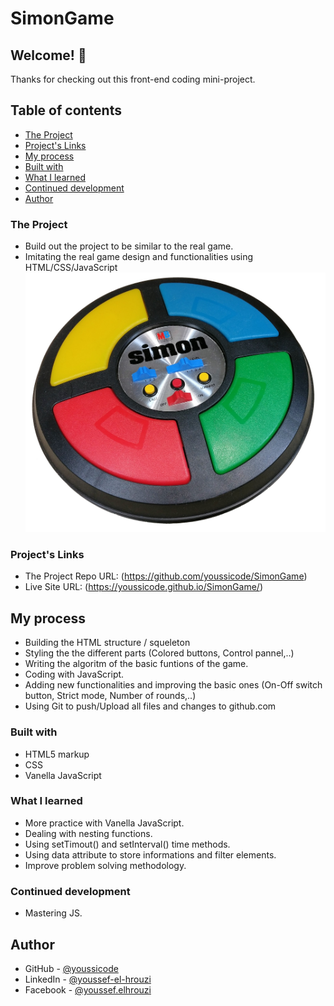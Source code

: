 # SimonGame

## Welcome! 👋

Thanks for checking out this front-end coding mini-project.

## Table of contents

- [The Project](#the-project)
- [Project's Links](#Project's-links)
- [My process](#my-process)
- [Built with](#built-with)
- [What I learned](#what-i-learned)
- [Continued development](#continued-development)
- [Author](#author)

### The Project

- Build out the project to be similar to the real game.
- Imitating the real game design and functionalities using HTML/CSS/JavaScript
  ![Physical/Real Game preview](./Simon_Electronic_Game.jpg)

### Project's Links

- The Project Repo URL: (https://github.com/youssicode/SimonGame)
- Live Site URL: (https://youssicode.github.io/SimonGame/)

## My process

- Building the HTML structure / squeleton
- Styling the the different parts (Colored buttons, Control pannel,..)
- Writing the algoritm of the basic funtions of the game.
- Coding with JavaScript.
- Adding new functionalities and improving the basic ones (On-Off switch button, Strict mode, Number of rounds,..)
- Using Git to push/Upload all files and changes to github.com

### Built with

- HTML5 markup
- CSS
- Vanella JavaScript

### What I learned

- More practice with Vanella JavaScript.
- Dealing with nesting functions.
- Using setTimout() and setInterval() time methods.
- Using data attribute to store informations and filter elements.
- Improve problem solving methodology.

### Continued development

- Mastering JS.

## Author

- GitHub - [@youssicode](https://github.com/youssicode)
- LinkedIn - [@youssef-el-hrouzi](https://www.linkedin.com/in/youssef-el-hrouzi/)
- Facebook - [@youssef.elhrouzi](https://www.facebook.com/youssef.elhrouzi)
